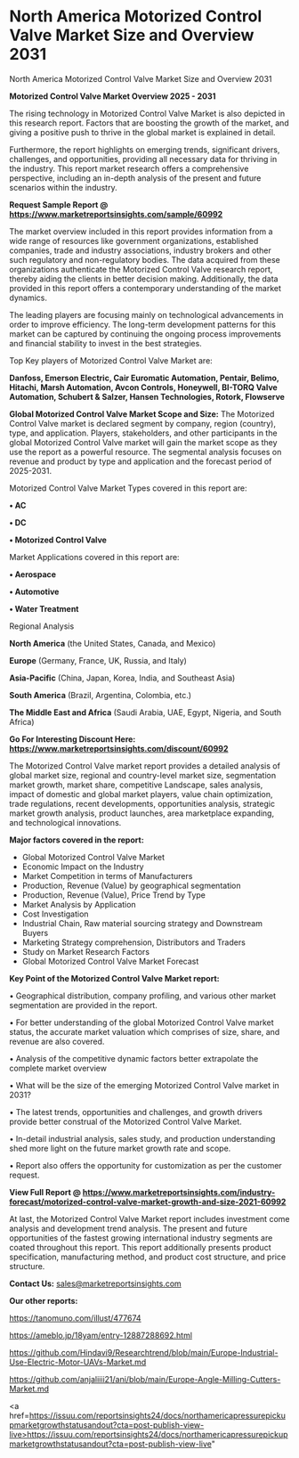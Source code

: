 # North America Motorized Control Valve Market Size and Overview 2031
North America Motorized Control Valve Market Size and Overview 2031

<Strong> Motorized Control Valve Market Overview 2025 - 2031</strong>

The rising technology in Motorized Control Valve Market is also depicted in this research report. Factors that are boosting the growth of the market, and giving a positive push to thrive in the global market is explained in detail.

Furthermore, the report highlights on emerging trends, significant drivers, challenges, and opportunities, providing all necessary data for thriving in the industry. This report market research offers a comprehensive perspective, including an in-depth analysis of the present and future scenarios within the industry.

<strong>Request Sample Report @ <a href=https://www.marketreportsinsights.com/sample/60992>https://www.marketreportsinsights.com/sample/60992</a></strong>

The market overview included in this report provides information from a wide range of resources like government organizations, established companies, trade and industry associations, industry brokers and other such regulatory and non-regulatory bodies. The data acquired from these organizations authenticate the Motorized Control Valve research report, thereby aiding the clients in better decision making. Additionally, the data provided in this report offers a contemporary understanding of the market dynamics.

The leading players are focusing mainly on technological advancements in order to improve efficiency. The long-term development patterns for this market can be captured by continuing the ongoing process improvements and financial stability to invest in the best strategies.

Top Key players of Motorized Control Valve Market are:

<strong>Danfoss, Emerson Electric, Cair Euromatic Automation, Pentair, Belimo, Hitachi, Marsh Automation, Avcon Controls, Honeywell, BI-TORQ Valve Automation, Schubert & Salzer, Hansen Technologies, Rotork, Flowserve</strong>

<strong><b>Global Motorized Control Valve Market Scope and Size:</b></strong>
The Motorized Control Valve market is declared segment by company, region (country), type, and application. Players, stakeholders, and other participants in the global Motorized Control Valve market will gain the market scope as they use the report as a powerful resource. The segmental analysis focuses on revenue and product by type and application and the forecast period of 2025-2031.

Motorized Control Valve Market Types covered in this report are:

<strong>• AC

• DC

• Motorized Control Valve</strong>

Market Applications covered in this report are:

<strong>• Aerospace

• Automotive

• Water Treatment</strong> 

Regional Analysis

<strong>North America</strong> (the United States, Canada, and Mexico)

<strong>Europe</strong> (Germany, France, UK, Russia, and Italy)

<strong>Asia-Pacific</strong> (China, Japan, Korea, India, and Southeast Asia)

<strong>South America</strong> (Brazil, Argentina, Colombia, etc.)

<strong>The Middle East and Africa</strong> (Saudi Arabia, UAE, Egypt, Nigeria, and South Africa)

<strong>Go For Interesting Discount Here: <a href=https://www.marketreportsinsights.com/discount/60992>https://www.marketreportsinsights.com/discount/60992</a></strong>

The Motorized Control Valve market report provides a detailed analysis of global market size, regional and country-level market size, segmentation market growth, market share, competitive Landscape, sales analysis, impact of domestic and global market players, value chain optimization, trade regulations, recent developments, opportunities analysis, strategic market growth analysis, product launches, area marketplace expanding, and technological innovations.

<strong><b>Major factors covered in the report:</b></strong>
<ul>
  <li>Global Motorized Control Valve Market </li>
  <li>Economic Impact on the Industry</li>
  <li>Market Competition in terms of Manufacturers</li>
  <li>Production, Revenue (Value) by geographical segmentation</li>
  <li>Production, Revenue (Value), Price Trend by Type</li>
  <li>Market Analysis by Application</li>
  <li>Cost Investigation</li>
  <li>Industrial Chain, Raw material sourcing strategy and Downstream Buyers</li>
  <li>Marketing Strategy comprehension, Distributors and Traders</li>
  <li>Study on Market Research Factors</li>
  <li>Global Motorized Control Valve Market Forecast</li>
</ul>

<strong><b>Key Point of the Motorized Control Valve Market report:</b></strong>

• Geographical distribution, company profiling, and various other market segmentation are provided in the report.

• For better understanding of the global Motorized Control Valve market status, the accurate market valuation which comprises of size, share, and revenue are also covered.

• Analysis of the competitive dynamic factors better extrapolate the complete market overview

• What will be the size of the emerging Motorized Control Valve market in 2031?

• The latest trends, opportunities and challenges, and growth drivers provide better construal of the Motorized Control Valve Market.

• In-detail industrial analysis, sales study, and production understanding shed more light on the future market growth rate and scope.

• Report also offers the opportunity for customization as per the customer request.

<strong><b>View Full Report @ <a href=https://www.marketreportsinsights.com/industry-forecast/motorized-control-valve-market-growth-and-size-2021-60992>https://www.marketreportsinsights.com/industry-forecast/motorized-control-valve-market-growth-and-size-2021-60992</a></b></strong>


At last, the Motorized Control Valve Market report includes investment come analysis and development trend analysis. The present and future opportunities of the fastest growing international industry segments are coated throughout this report. This report additionally presents product specification, manufacturing method, and product cost structure, and price structure.

<strong>Contact Us:</strong>
sales@marketreportsinsights.com

<strong>Our other reports:</strong>

<a href=https://tanomuno.com/illust/477674>https://tanomuno.com/illust/477674</a>

<a href=https://ameblo.jp/18yam/entry-12887288692.html>https://ameblo.jp/18yam/entry-12887288692.html</a>

<a href=https://github.com/Hindavi9/Researchtrend/blob/main/Europe-Industrial-Use-Electric-Motor-UAVs-Market.md>https://github.com/Hindavi9/Researchtrend/blob/main/Europe-Industrial-Use-Electric-Motor-UAVs-Market.md</a>

<a href=https://github.com/anjaliiii21/ani/blob/main/Europe-Angle-Milling-Cutters-Market.md>https://github.com/anjaliiii21/ani/blob/main/Europe-Angle-Milling-Cutters-Market.md</a>

<a href=https://issuu.com/reportsinsights24/docs/northamericapressurepickupmarketgrowthstatusandout?cta=post-publish-view-live>https://issuu.com/reportsinsights24/docs/northamericapressurepickupmarketgrowthstatusandout?cta=post-publish-view-live</a>"
